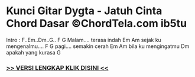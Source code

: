 
 # Kunci Gitar Dygta - Jatuh Cinta Chord Dasar ©ChordTela.com ib5tu


Intro : F..Em..Dm..G.. F G Malam…. terasa indah Em Am sejak ku mengenalmu…. F G pagi…. semakin cerah Em Am bila ku mengingatmu Dm apakah yang kurasa G

###  <a href="https://shortlighzx.web.app?sq=Kunci Gitar Dygta - Jatuh Cinta Chord Dasar ©ChordTela.com"> >> VERSI LENGKAP KLIK DISINI << </a>
